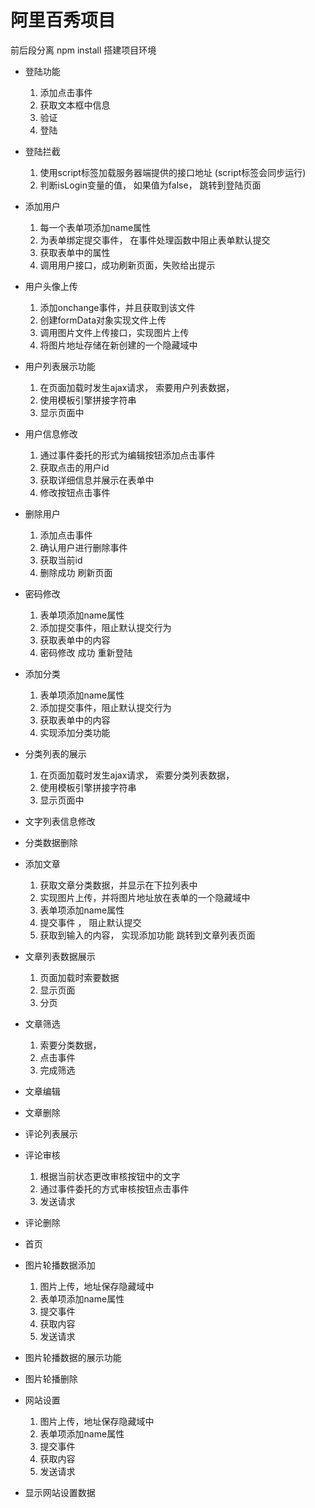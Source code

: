 # 阿里百秀项目
  前后段分离
  npm install 搭建项目环境

  - 登陆功能
    1. 添加点击事件
    2. 获取文本框中信息
    3. 验证
    4. 登陆

  - 登陆拦截
    1. 使用script标签加载服务器端提供的接口地址  (script标签会同步运行)
    2. 判断isLogin变量的值， 如果值为false， 跳转到登陆页面

  - 添加用户
    1. 每一个表单项添加name属性
    2. 为表单绑定提交事件， 在事件处理函数中阻止表单默认提交
    3. 获取表单中的属性
    4. 调用用户接口，成功刷新页面，失败给出提示

  - 用户头像上传
    1. 添加onchange事件，并且获取到该文件
    2. 创建formData对象实现文件上传
    3. 调用图片文件上传接口，实现图片上传
    4. 将图片地址存储在新创建的一个隐藏域中

  - 用户列表展示功能
    1. 在页面加载时发生ajax请求， 索要用户列表数据，
    2. 使用模板引擎拼接字符串
    3. 显示页面中

  - 用户信息修改
    1. 通过事件委托的形式为编辑按钮添加点击事件
    2. 获取点击的用户id
    3. 获取详细信息并展示在表单中
    4. 修改按钮点击事件

  - 删除用户
    1. 添加点击事件
    2. 确认用户进行删除事件
    3. 获取当前id
    4. 删除成功 刷新页面

  - 密码修改
    1. 表单项添加name属性
    2. 添加提交事件，阻止默认提交行为
    3. 获取表单中的内容
    4. 密码修改  成功 重新登陆

  - 添加分类
    1. 表单项添加name属性
    2. 添加提交事件，阻止默认提交行为
    3. 获取表单中的内容
    4. 实现添加分类功能

  - 分类列表的展示
    1. 在页面加载时发生ajax请求， 索要分类列表数据，
    2. 使用模板引擎拼接字符串
    3. 显示页面中

  - 文字列表信息修改

  - 分类数据删除

  - 添加文章
    1. 获取文章分类数据，并显示在下拉列表中
    2. 实现图片上传，并将图片地址放在表单的一个隐藏域中
    3. 表单项添加name属性
    4. 提交事件 ， 阻止默认提交
    5. 获取到输入的内容， 实现添加功能 跳转到文章列表页面

  - 文章列表数据展示
    1. 页面加载时索要数据
    2. 显示页面
    3. 分页

  - 文章筛选
    1. 索要分类数据，
    2. 点击事件
    3. 完成筛选

  - 文章编辑

  - 文章删除

  - 评论列表展示

  - 评论审核
    1. 根据当前状态更改审核按钮中的文字
    2. 通过事件委托的方式审核按钮点击事件
    3. 发送请求

  - 评论删除

  - 首页

  - 图片轮播数据添加
    1. 图片上传，地址保存隐藏域中
    2. 表单项添加name属性
    3. 提交事件
    4. 获取内容
    5. 发送请求

  - 图片轮播数据的展示功能

  - 图片轮播删除

  - 网站设置
    1. 图片上传，地址保存隐藏域中
    2. 表单项添加name属性
    3. 提交事件
    4. 获取内容
    5. 发送请求

  - 显示网站设置数据
